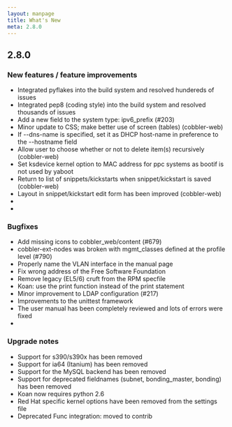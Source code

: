 ```yaml
---
layout: manpage
title: What's New
meta: 2.8.0
---
```


## 2.8.0

### New features / feature improvements

- Integrated pyflakes into the build system and resolved hundereds of issues
- Integrated pep8 (coding style) into the build system and resolved thousands of issues
- Add a new field to the system type: ipv6_prefix (\#203)
- Minor update to CSS; make better use of screen (tables) (cobbler-web)
- If --dns-name is specified, set it as DHCP host-name in preference to the --hostname field
- Allow user to choose whether or not to delete item(s) recursively (cobbler-web)
- Set ksdevice kernel option to MAC address for ppc systems as bootif is not used by yaboot
- Return to list of snippets/kickstarts when snippet/kickstart is saved (cobbler-web)
- Layout in snippet/kickstart edit form has been improved (cobbler-web)
-
-


### Bugfixes

- Add missing icons to cobbler_web/content (\#679)
- cobbler-ext-nodes was broken with mgmt_classes defined at the profile level (\#790)
- Properly name the VLAN interface in the manual page
- Fix wrong address of the Free Software Foundation
- Remove legacy (EL5/6) cruft from the RPM specfile
- Koan: use the print function instead of the print statement
- Minor improvement to LDAP configuration (\#217)
- Improvements to the unittest framework
- The user manual has been completely reviewed and lots of errors were fixed
-

### Upgrade notes

- Support for s390/s390x has been removed
- Support for ia64 (Itanium) has been removed
- Support for the MySQL backend has been removed
- Support for deprecated fieldnames (subnet, bonding_master, bonding) has been removed
- Koan now requires python 2.6
- Red Hat specific kernel options have been removed from the settings file
- Deprecated Func integration: moved to contrib

